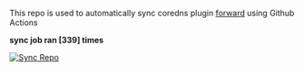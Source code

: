 This repo is used to automatically sync coredns plugin [forward](https://github.com/QZLin/forward) using Github Actions

**sync job ran [339] times**

[![Sync Repo](https://github.com/QZLin/coredns-extract/actions/workflows/sync.yaml/badge.svg)](https://github.com/QZLin/coredns-extract/actions/workflows/sync.yaml)
